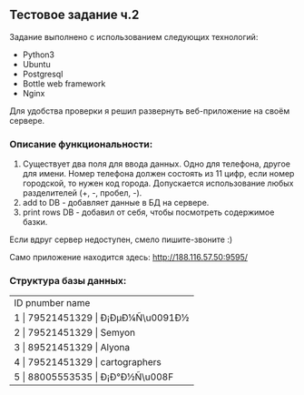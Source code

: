 ## Тестовое задание ч.2

Задание выполнено с использованием следующих технологий:

* Python3
* Ubuntu
* Postgresql
* Bottle web framework
* Nginx

Для удобства проверки я решил развернуть веб-приложение на своём сервере. 

### Описание функциональности:

1. Существует два поля для ввода данных. Одно для телефона, другое для имени. Номер телефона должен состоять из 11 цифр, если номер городской, то нужен код города. Допускается использование любых разделителей (+, -, пробел, -).
2. add to DB - добавляет данные в БД на сервере.
3. print rows DB - добавил от себя, чтобы посмотреть содержимое базки.

Если вдруг сервер недоступен, смело пишите-звоните :) 

Само приложение находится здесь: http://188.116.57.50:9595/

### Структура базы данных:

<table>
<tr>
<td>ID pnumber name</td>
</tr>
  <tr>
  <td>1 | 79521451329 | Ð¡ÐµÐ¼Ñ\u0091Ð½</td>
  </tr>
  <tr>
  <td>2 | 79521451329 | Semyon</td<
  </tr>
  <tr>
  <td>3 | 89521451329 | Alyona</td>
  </tr>
  <tr>
  <td>4 | 79521451329 | cartographers</td>
  </tr>
  <tr>
  <td>5 | 88005553535 | Ð¡Ð°Ð½Ñ\u008F</td>
  </tr>
</table>
